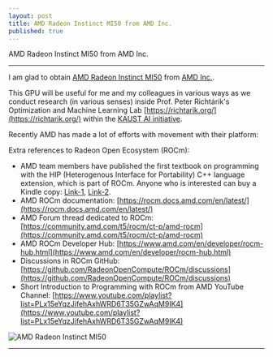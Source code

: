```yaml
---
layout: post
title: AMD Radeon Instinct MI50 from AMD Inc.
published: true
---
```


AMD Radeon Instinct MI50 from AMD Inc.

---

I am glad to obtain [AMD Radeon Instinct MI50](https://www.amd.com/en/products/professional-graphics/instinct-mi50) from [AMD Inc.](https://www.amd.com/en.html).

This GPU will be useful for me and my colleagues in various ways as we conduct research (in various senses) inside Prof. Peter Richtárik's Optimization and Machine Learning Lab [https://richtarik.org/](https://richtarik.org/) within the [KAUST AI initiative](https://cemse.kaust.edu.sa/ai/ai).


Recently AMD has made a lot of efforts with movement with their platform:


Extra references to Radeon Open Ecosystem (ROCm):

* AMD team members have published the first textbook on programming with the HIP (Heterogenous Interface for Portability) C++ language extension, which is part of ROCm. Anyone who is interested can buy a Kindle copy: [Link-1](https://www.barnesandnoble.com/w/accelerated-computing-with-hip-yifan-sun/1142866934), [Link-2](https://www.amazon.co.jp/dp/B0BR8KSS7K).
* AMD ROCm documentation: [https://rocm.docs.amd.com/en/latest/](https://rocm.docs.amd.com/en/latest/)
* AMD Forum thread dedicated to ROCm: [https://community.amd.com/t5/rocm/ct-p/amd-rocm](https://community.amd.com/t5/rocm/ct-p/amd-rocm)
* AMD ROCm Developer Hub: [https://www.amd.com/en/developer/rocm-hub.html](https://www.amd.com/en/developer/rocm-hub.html)
* Discussions in ROCm GitHub: [https://github.com/RadeonOpenCompute/ROCm/discussions](https://github.com/RadeonOpenCompute/ROCm/discussions)
* Short Introduction to Programming with ROCm from AMD YouTube Channel: [https://www.youtube.com/playlist?list=PLx15eYqzJifehAxhWRD6T35GZwAqM9IK4](https://www.youtube.com/playlist?list=PLx15eYqzJifehAxhWRD6T35GZwAqM9IK4)

![AMD Radeon Instinct MI50](https://burlachenkok.github.io/materials/amd-mi50-gpu.jpg)

---
